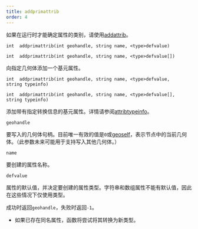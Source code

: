 ```yaml
---
title: addprimattrib
order: 4
---
```


如果在运行时才能确定属性的类别，请使用[addattrib](/zh-cn/houdini-vex/attributes-and-intrinsics/addattrib "向几何体添加属性")。

`int  addprimattrib(int geohandle, string name, <type>defvalue)`

`int  addprimattrib(int geohandle, string name, <type>defvalue[])`

向指定几何体添加一个基元属性。

`int  addprimattrib(int geohandle, string name, <type>defvalue, string typeinfo)`

`int  addprimattrib(int geohandle, string name, <type>defvalue[], string typeinfo)`

添加带有指定转换信息的基元属性。详情请参阅[attribtypeinfo](/zh-cn/houdini-vex/attributes-and-intrinsics/attribtypeinfo "返回几何体属性的转换元数据")。

`geohandle`

要写入的几何体句柄。目前唯一有效的值是`0`或[geoself](/zh-cn/houdini-vex/geometry/geoself "返回当前几何体的句柄")，表示节点中的当前几何体。（此参数未来可能用于支持写入其他几何体。）

`name`

要创建的属性名称。

`defvalue`

属性的默认值，并决定要创建的属性类型。字符串和数组属性不能有默认值，因此在这些情况下仅使用类型。

成功时返回`geohandle`，失败时返回`-1`。

- 如果已存在同名属性，函数将尝试将其转换为新类型。
